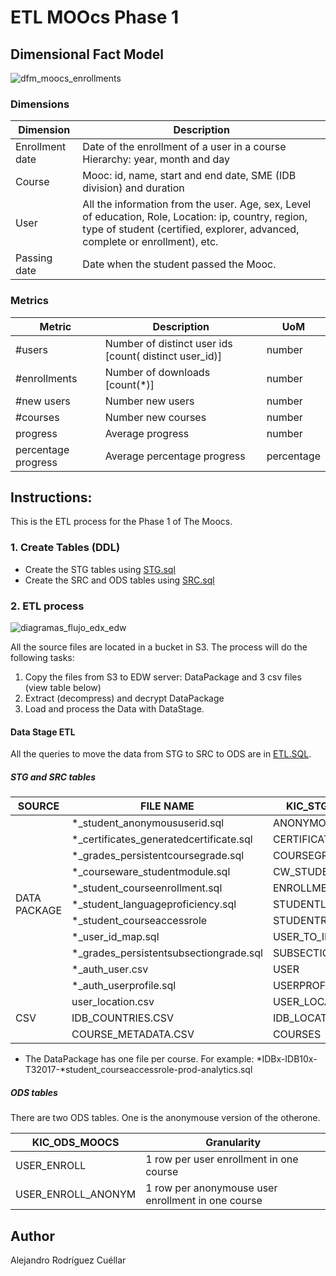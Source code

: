 
# ETL MOOcs Phase 1

## Dimensional Fact Model
![dfm_moocs_enrollments](https://user-images.githubusercontent.com/9292999/51250051-44e7a800-1963-11e9-8654-dd6b90dc08ee.png "Dimensional Fact Model")

### Dimensions

Dimension| Description| 
|---|---|
Enrollment date| Date of the enrollment of a user in a course Hierarchy: year, month and day |	
Course| Mooc: id, name, start and end date, SME (IDB division) and duration | 
User| All the information from the user. Age, sex, Level of education, Role, Location: ip, country, region, type of student (certified, explorer, advanced, complete or enrollment), etc.   |
Passing date| Date when the student passed the Mooc.| 

### Metrics

Metric | Description |	UoM |
|---|---|---|
#users | Number of distinct user ids [count( distinct user_id)]| number|
#enrollments | Number of downloads [count(*)]|number
#new users | Number new users|number
#courses | Number new courses|number
progress | Average progress|number
percentage progress | Average percentage progress|percentage


## Instructions:

This is the ETL process for the Phase 1 of The Moocs.

### 1. Create Tables (DDL)
 - Create the STG tables using [STG.sql](https://github.com/arcuellar88/IDBx-Data-Engine/blob/datastage/STG.sql)
 - Create the SRC and ODS tables using [SRC.sql](https://github.com/arcuellar88/IDBx-Data-Engine/blob/datastage/SRC.sql) 

### 2. ETL process
![diagramas_flujo_edx_edw](https://user-images.githubusercontent.com/9292999/51249994-241f5280-1963-11e9-85de-6b90b723695a.png)

All the source files are located in a bucket in S3. The process will do the following tasks:

1. Copy the files from S3 to EDW server: DataPackage and 3 csv files (view table below)
2. Extract (decompress) and decrypt DataPackage
3. Load and process the Data with DataStage. 

#### Data Stage ETL
All the queries to move the data from STG to SRC to ODS are in [ETL.SQL](https://github.com/arcuellar88/IDBx-Data-Engine/blob/datastage/ETL.sql).

##### STG and SRC tables
<table>
    <thead>
        <tr>
            <th>SOURCE</th>
            <th>FILE NAME</th>
            <th>KIC_STG_MOOCS</th>
            <th>KIC_SRC_MOOCS</th>
        </tr>
    </thead>
    <tbody>
        <tr>
            <td rowspan=11>DATA PACKAGE</td>
            <td>*_student_anonymoususerid.sql</td>
            <td>ANONYMOUSUSERID</td>
            <td>ANONYMOUSUSERID</td>
        </tr>
        <tr>
            <td>*_certificates_generatedcertificate.sql</td>
            <td>CERTIFICATES</td>
            <td>CERTIFICATES</td>             
        </tr>
        <tr>
           <td>*_grades_persistentcoursegrade.sql</td>
            <td>COURSEGRADE</td>
             <td>COURSEGRADE</td>
        </tr>
        <tr>
            <td>*_courseware_studentmodule.sql</td>
            <td>CW_STUDENTMODULE</td>
            <td>CW_STUDENTMODULE</td>
        </tr>
        <tr>
            <td>*_student_courseenrollment.sql</td>
            <td>ENROLLMENT</td>
            <td>ENROLLMENT</td>
        </tr>
        <tr>
            <td>*_student_languageproficiency.sql</td>
            <td>STUDENTLANG</td>
            <td>STUDENTLANG</td>
        </tr>
        <tr>
            <td>*_student_courseaccessrole</td>
            <td>STUDENTROLE</td>
            <td>STUDENTROLE</td>
        </tr>
        <tr>
             <td>*_user_id_map.sql</td>
            <td>USER_TO_ID</td>
            <td>USER_TO_ID</td>
       </tr>
        <tr>
            <td>*_grades_persistentsubsectiongrade.sql</td>
            <td>SUBSECTIONGRADE</td>
            <td>SUBSECTIONGRADE</td>
        </tr>
        <tr>
            <td>*_auth_user.csv</td>
            <td>USER</td>
            <td>USER</td>
        </tr>
        <tr>
            <td>*_auth_userprofile.sql</td>
            <td>USERPROFILE</td>
            <td>USERPROFILE</td>
        </tr>
        <tr>
            <td rowspan=3>CSV</td>
            <td>user_location.csv</td>
            <td>USER_LOCATION</td>
            <td>USER_LOCATION</td>
        </tr>
           <tr>
            <td>IDB_COUNTRIES.CSV</td>
            <td>IDB_LOCATION</td>
            <td>IDB_LOCATION</td>
        </tr>
        <tr>
             <td>COURSE_METADATA.CSV</td>
            <td>COURSES</td>
            <td>COURSES</td>
        </tr>
</table>

* The DataPackage has one file per course. For example:
*IDBx-IDB10x-T32017-*student_courseaccessrole-prod-analytics.sql

##### ODS tables
There are two ODS tables. One is the anonymouse version of the otherone.

|KIC_ODS_MOOCS|Granularity|
|--|--|
|USER_ENROLL| 1 row per user enrollment in one course|
|USER_ENROLL_ANONYM | 1 row per anonymouse user enrollment in one course|

## Author

Alejandro Rodríguez Cuéllar


